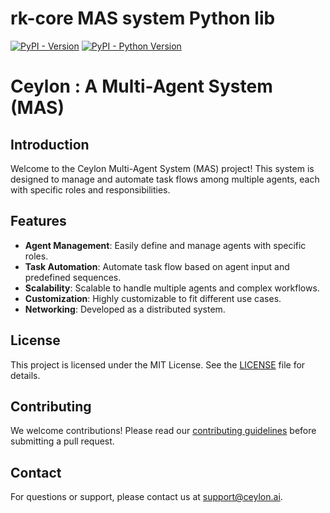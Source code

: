 # rk-core MAS system Python lib

[![PyPI - Version](https://img.shields.io/pypi/v/ceylon.svg)](https://pypi.org/project/ceylon)
[![PyPI - Python Version](https://img.shields.io/pypi/pyversions/ceylon.svg)](https://pypi.org/project/ceylon)

# Ceylon  : A Multi-Agent System (MAS)

## Introduction

Welcome to the Ceylon  Multi-Agent System (MAS) project! This system is designed to manage and automate task flows among multiple agents, each with specific roles and responsibilities.

## Features

- **Agent Management**: Easily define and manage agents with specific roles.
- **Task Automation**: Automate task flow based on agent input and predefined sequences.
- **Scalability**: Scalable to handle multiple agents and complex workflows.
- **Customization**: Highly customizable to fit different use cases.
- **Networking**: Developed as a distributed system.

## License

This project is licensed under the MIT License. See the [LICENSE](LICENSE) file for details.

## Contributing

We welcome contributions! Please read our [contributing guidelines](CONTRIBUTING.md) before submitting a pull request.

## Contact

For questions or support, please contact us at [support@ceylon.ai](mailto:support@ceylon.ai).
